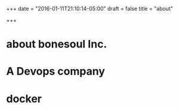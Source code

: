 +++
date = "2016-01-11T21:10:14-05:00"
draft = false
title = "about"

+++

# about bonesoul Inc.

# A Devops company

# docker